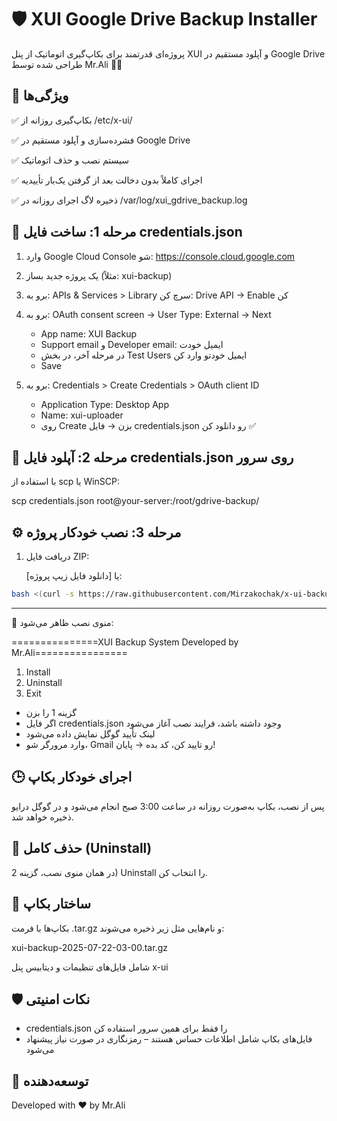 
🛡️ XUI Google Drive Backup Installer
=====================================

پروژه‌ای قدرتمند برای بکاپ‌گیری اتوماتیک از پنل XUI و آپلود مستقیم در Google Drive
طراحی شده توسط Mr.Ali 👨‍💻

🚀 ویژگی‌ها
----------
✅ بکاپ‌گیری روزانه از /etc/x-ui/

✅ فشرده‌سازی و آپلود مستقیم در Google Drive

✅ سیستم نصب و حذف اتوماتیک

✅ اجرای کاملاً بدون دخالت بعد از گرفتن یک‌بار تأییدیه

✅ ذخیره لاگ اجرای روزانه در
/var/log/xui_gdrive_backup.log

🔐 مرحله 1: ساخت فایل credentials.json
-----------------------------------------
1. وارد Google Cloud Console شو:
   https://console.cloud.google.com

2. یک پروژه جدید بساز (مثلاً: xui-backup)

3. برو به:
   APIs & Services > Library
   سرچ کن: Drive API → Enable کن

4. برو به:
   OAuth consent screen → User Type: External → Next
   - App name: XUI Backup
   - Support email و Developer email: ایمیل خودت
   - در مرحله آخر، در بخش Test Users ایمیل خودتو وارد کن
   - Save

5. برو به:
   Credentials > Create Credentials > OAuth client ID
   - Application Type: Desktop App
   - Name: xui-uploader
   - روی Create بزن → فایل credentials.json رو دانلود کن ✅

💾 مرحله 2: آپلود فایل credentials.json روی سرور
-------------------------------------------------
با استفاده از scp یا WinSCP:

scp credentials.json root@your-server:/root/gdrive-backup/

⚙️ مرحله 3: نصب خودکار پروژه
------------------------------
1. دریافت فایل ZIP:

   [دانلود فایل زیپ پروژه] یا:

  ```bash
bash <(curl -s https://raw.githubusercontent.com/Mirzakochak/x-ui-backup-server/main/install.sh)

```

---

🧩 منوی نصب ظاهر می‌شود:

===============XUI Backup System Developed by Mr.Ali================
1) Install
2) Uninstall
3) Exit

- گزینه 1 را بزن
- اگر فایل credentials.json وجود داشته باشد، فرایند نصب آغاز می‌شود
- لینک تأیید گوگل نمایش داده می‌شود
- وارد مرورگر شو، Gmail رو تایید کن، کد بده → پایان!

🕒 اجرای خودکار بکاپ
----------------------
پس از نصب، بکاپ به‌صورت روزانه در ساعت 3:00 صبح انجام می‌شود و در گوگل درایو ذخیره خواهد شد.

🧹 حذف کامل (Uninstall)
--------------------------
در همان منوی نصب، گزینه 2) Uninstall را انتخاب کن.

📁 ساختار بکاپ
---------------
بکاپ‌ها با فرمت .tar.gz و نام‌هایی مثل زیر ذخیره می‌شوند:

xui-backup-2025-07-22-03-00.tar.gz

شامل فایل‌های تنظیمات و دیتابیس پنل x-ui

🛡 نکات امنیتی
---------------
- credentials.json را فقط برای همین سرور استفاده کن
- فایل‌های بکاپ شامل اطلاعات حساس هستند – رمزنگاری در صورت نیاز پیشنهاد می‌شود

🧠 توسعه‌دهنده
----------------
Developed with ❤️ by Mr.Ali
